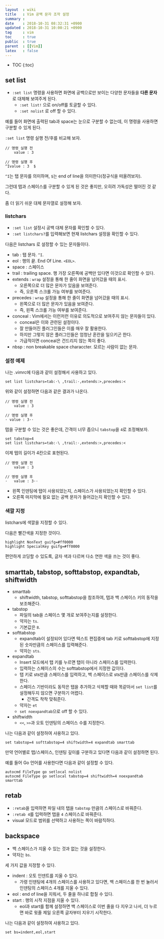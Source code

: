 ```yaml
---
layout  : wiki
title   : Vim 공백 문자 조작 설정
summary : 
date    : 2018-10-31 08:32:31 +0900
updated : 2018-10-31 10:00:21 +0900
tag     : vim
toc     : true
public  : true
parent  : [[Vim]]
latex   : false
---
```

* TOC
{:toc}

## set list

* `:set list` 명령을 사용하면 화면에 공백으로만 보이는 다양한 문자들을 **다른 문자**로 대체해 보여주게 된다.
    * `:set list!` 으로 on/off를 토글할 수 있다.
    * `:set nolist` 로 off 할 수 있다.

예를 들어 화면에 출력된 tab과 space는 눈으로 구분할 수 없는데, 이 명령을 사용하면 구분할 수 있게 된다.

`:set list` 명령 실행 전/후를 비교해 보자.

```
// 명령 실행 전
	value : 3  

// 명령 실행 후
^Ivalue : 3  $
```

`^I`는 탭 문자를 의미하며, `$`는 end of line을 의미한다(정규식을 떠올려보자).

그런데 탭과 스페이스를 구분할 수 있게 된 것은 좋지만, 오히려 가독성은 떨어진 것 같다.

좀 더 읽기 쉬운 대체 문자열로 설정해 보자.


### listchars

* `:set list` 설정시 공백 대체 문자를 확인할 수 있다.
* `:set listchars?`를 입력해보면 현재 listchars 설정을 확인할 수 있다.

다음은 listchars 로 설정할 수 있는 문자들이다.

* tab : 탭 문자. `^I`.
* eol : 행의 끝. End Of Line. `<EOL>`.
* space : 스페이스
* trail : trailing space. 행 가장 오른쪽에 공백만 있다면 이것으로 확인할 수 있다.
* extends : `wrap` 설정을 통해 한 줄이 화면을 넘어갔을 때의 표시.
    * 오른쪽으로 더 많은 문자가 있음을 보여준다.
    * 즉, 오른쪽 스크롤 가능 여부를 보여준다.
* precedes : `wrap` 설정을 통해 한 줄이 화면을 넘어갔을 때의 표시.
    * 왼쪽으로 더 많은 문자가 있음을 보여준다.
    * 즉, 왼쪽 스크롤 가능 여부를 보여준다.
* conceal : Vim에서는 이런저런 이유로 의도적으로 보여주지 않는 문자들이 있다.
    * conceal은 이와 관련된 설정이다.
    * 잘 만들어진 플러그인들은 이를 매우 잘 활용한다.
    * 하지만 그렇지 않은 플러그인들은 엄청난 혼란을 일으키곤 한다.
    * 가급적이면 conceal은 건드리지 않는 쪽이 좋다.
* nbsp : non breakable space characcter. 모르는 사람이 없는 문자.

### 설정 예제

나는 .vimrc에 다음과 같이 설정해서 사용하고 있다.

```viml
set list listchars=tab:·\ ,trail:·,extends:>,precedes:<
```

위와 같이 설정하면 다음과 같은 결과가 나온다.

```
// 명령 실행 전
	value : 3  

// 명령 실행 후
· value : 3··
```

탭을 구분할 수 있는 것은 좋은데, 간격이 너무 좁으니 `tabstop`을 `4`로 조정해보자.

```viml
set tabstop=4
set list listchars=tab:·\ ,trail:·,extends:>,precedes:<
```

이제 탭의 길이가 4칸으로 표현된다.

```
// 명령 실행 전
	value : 3  

// 명령 실행 후
·   value : 3··
```

* 왼쪽 인덴팅에 탭이 사용되었는지, 스페이스가 사용되었는지 확인할 수 있다.
* 오른쪽 마지막에 필요 없는 공백 문자가 들어갔는지 확인할 수 있다.

### 색깔 지정

listchars에 색깔을 지정할 수 있다.

다음은 빨간색을 지정한 것이다.

```viml
highlight NonText guifg=#ff0000
highlight SpecialKey guifg=#ff0000
```

편안하게 코딩할 수 있도록, 글자 색과 다르며 다소 연한 색을 쓰는 것이 좋다.

## smarttab, tabstop, softtabstop, expandtab, shiftwidth

* smarttab
    * shiftwidth, tabstop, softtabstop을 참조하여, 탭과 백 스페이스 키의 동작을 보조해준다.
* tabstop
    * 파일의 tab을 스페이스 몇 개로 보여주는지를 설정한다.
    * 약자는 `ts`.
    * 기본값은 `8`.
* softtabstop
    * expandtab이 설정되어 있다면 텍스트 편집중에 tab 키로 softtabstop에 지정된 숫자만큼의 스페이스를 입력해준다.
    * 약자는 `sts`.
* expandtab
    * Insert 모드에서 탭 키를 누르면 탭이 아니라 스페이스를 입력한다.
    * 입력하는 스페이스의 수는 softtabstop에서 지정한 값이다.
    * 탭 키로 sts만큼 스페이스를 입력하고, 백 스페이스로 sts만큼 스페이스를 삭제한다.
    * 스페이스 기반이라도 동작은 탭을 추가하고 삭제할 때와 똑같아서 `set list`를 설정해두지 않으면 구분하기 어렵다.
        * 간격도 착착 맞춰준다.
    * 약자는 `et`
    * `set noexpandtab`으로 off 할 수 있다.
* shiftwidth
    * `<<`, `>>`과 오토 인덴팅의 스페이스 수를 지정한다.

나는 다음과 같이 설정하여 사용하고 있다.

```viml
set tabstop=4 softtabstop=4 shiftwidth=4 expandtab smarttab
```

만약 언어별로 탭/스페이스, 인덴팅 깊이를 구분하고 있다면 다음과 같이 설정하면 된다.

예를 들어 Go 언어를 사용한다면 다음과 같이 설정할 수 있다.

```viml
autocmd FileType go setlocal nolist
autocmd FileType go setlocal tabstop=4 shiftwidth=4 noexpandtab smarttab
```

## retab

* `:retab`을 입력하면 파일 내의 탭을 `tabstop` 만큼의 스페이스로 바꿔준다.
* `:retab 4`를 입력하면 탭을 `4` 스페이스로 바꿔준다.
* visual 모드로 범위를 선택하고 사용하는 쪽이 바람직하다.

## backspace

* 백 스페이스가 지울 수 있는 것과 없는 것을 설정한다.
* 약자는 `bs`.

세 가지 값을 지정할 수 있다.

* indent : 오토 인덴트를 지울 수 있다.
    * 가령 인덴팅에 4개의 스페이스를 사용하고 있다면, 백 스페이스를 한 번 눌러서 인덴팅의 스페이스 4개를 지울 수 있다.
* eol : end of line을 지워서, 두 줄을 하나로 합칠 수 있다.
* start : 행의 시작 지점을 지울 수 있다.
    * eol과 start를 함께 설정하면 백 스페이스로 이번 줄을 다 지우고 나서, 더 누르면 바로 윗줄 제일 오른쪽 글자부터 지우기 시작한다.

나는 다음과 같이 설정하여 사용하고 있다.

```viml
set bs=indent,eol,start
```

